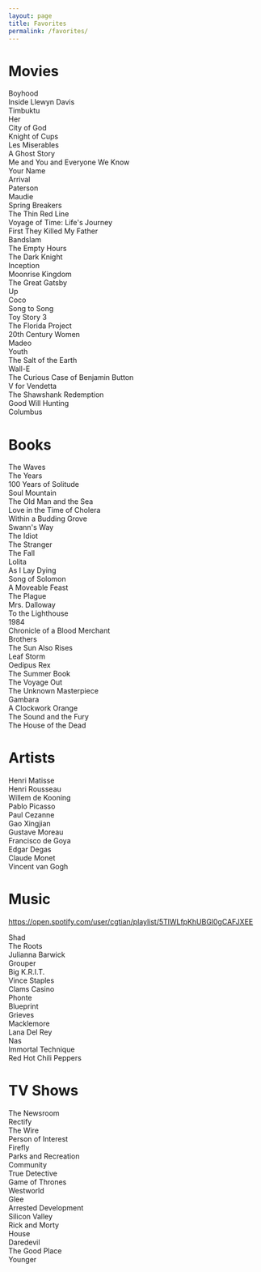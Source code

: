 ```yaml
---
layout: page
title: Favorites
permalink: /favorites/
---
```

Movies
==
Boyhood  
Inside Llewyn Davis  
Timbuktu  
Her  
City of God  
Knight of Cups  
Les Miserables  
A Ghost Story  
Me and You and Everyone We Know  
Your Name  
Arrival  
Paterson  
Maudie  
Spring Breakers  
The Thin Red Line  
Voyage of Time: Life's Journey  
First They Killed My Father  
Bandslam  
The Empty Hours  
The Dark Knight  
Inception  
Moonrise Kingdom  
The Great Gatsby  
Up  
Coco  
Song to Song  
Toy Story 3  
The Florida Project  
20th Century Women  
Madeo  
Youth  
The Salt of the Earth  
Wall-E  
The Curious Case of Benjamin Button  
V for Vendetta  
The Shawshank Redemption  
Good Will Hunting  
Columbus  

Books
==
The Waves  
The Years  
100 Years of Solitude  
Soul Mountain  
The Old Man and the Sea  
Love in the Time of Cholera  
Within a Budding Grove  
Swann's Way  
The Idiot  
The Stranger  
The Fall  
Lolita  
As I Lay Dying  
Song of Solomon  
A Moveable Feast  
The Plague  
Mrs. Dalloway  
To the Lighthouse  
1984  
Chronicle of a Blood Merchant  
Brothers  
The Sun Also Rises  
Leaf Storm  
Oedipus Rex  
The Summer Book  
The Voyage Out  
The Unknown Masterpiece  
Gambara  
A Clockwork Orange  
The Sound and the Fury  
The House of the Dead

Artists
==
Henri Matisse  
Henri Rousseau  
Willem de Kooning  
Pablo Picasso  
Paul Cezanne  
Gao Xingjian  
Gustave Moreau  
Francisco de Goya  
Edgar Degas  
Claude Monet  
Vincent van Gogh  

Music
==
<https://open.spotify.com/user/cgtian/playlist/5TlWLfpKhUBGl0gCAFJXEE>  
  
Shad  
The Roots  
Julianna Barwick  
Grouper  
Big K.R.I.T.  
Vince Staples  
Clams Casino  
Phonte  
Blueprint  
Grieves  
Macklemore  
Lana Del Rey  
Nas  
Immortal Technique  
Red Hot Chili Peppers

TV Shows
==
The Newsroom  
Rectify  
The Wire  
Person of Interest  
Firefly  
Parks and Recreation  
Community  
True Detective  
Game of Thrones  
Westworld  
Glee  
Arrested Development  
Silicon Valley  
Rick and Morty  
House  
Daredevil  
The Good Place  
Younger  
